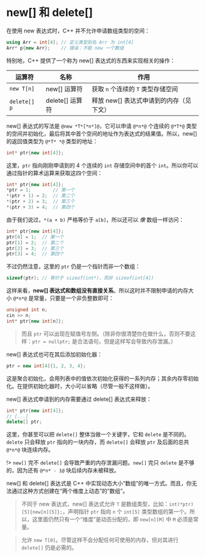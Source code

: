 # new[] 和 delete[]

在使用 new 表达式时，C++ 并不允许申请数组类型的空间：
```cpp
using Arr = int[4]; // 定义类型别名 Arr 为 int[4]
Arr* p{new Arr};    // 错误：不能 new 一个数组
``` 
特别地，C++ 提供了一个称为 new[] 表达式的东西来实现相关的操作：

| 运算符       | 名称            | 作用                                    |
| ------------ | --------------- | --------------------------------------- |
| `new T[n]`   | new[] 运算符    | 获取 `n` 个连续的 `T` 类型存储空间      |
| `delete[] p` | delete[] 运算符 | 释放 new[] 表达式申请到的内存（见下文） |

new[] 表达式的写法是 `@new *T*[*n*]@`，它可以申请 `@*n*@` 个连续的 `@*T*@` 类型的空间并初始化，最后将其中首个空间的地址作为表达式的结果值。所以，new[] 的返回值类型为 `@*T* *@` 类型的地址：
```cpp
int* ptr{new int[4]};
```
这里，`ptr` 指向刚刚申请到的 4 个连续的 `int` 存储空间中的首个 `int`。所以你可以通过指针的算术运算来获取这四个空间：
```cpp
int* ptr{new int[4]};
*ptr = 1;        // 第一个
*(ptr + 1) = 2;  // 第二个
*(ptr + 2) = 3;  // 第三个
*(ptr + 3) = 4;  // 第四个
```
由于我们说过，`*(a + b)` 严格等价于 `a[b]`，所以还可以 *像* 数组一样访问：
```cpp
int* ptr{new int[4]};
ptr[0] = 1;  // 第一个
ptr[1] = 2;  // 第二个
ptr[2] = 3;  // 第三个
ptr[3] = 4;  // 第四个
```

不过仍然注意，这里的 `ptr` 仍是一个指针而非一个数组：
```cpp
sizeof(ptr); // 等价于 sizeof(int*)，而非 sizeof(int[4])
```

这样来看，**new[] 表达式和数组没有直接关系**。所以这时并不限制申请的内存大小 `@*n*@` 是常量，只要是一个非负整数即可：
```cpp
unsigned int n;
cin >> n;
int* ptr{new int[n]};
```

> 而且 `ptr` 可以出现在赋值号左侧。（除非你很清楚你在做什么，否则不要这样：`ptr = nullptr;` 是合法语句，但是这样写会导致内存泄漏。）

new[] 表达式也可在其后添加初始化器：
```cpp
ptr = new int[4]{1, 2, 3, 4};
```
这是聚合初始化，会用列表中的值依次初始化获得的一系列内存；其余内存零初始化。在提供初始化器时，大小可以省略（尽管一般不这样做）。

new[] 表达式申请到的内存需要通过 delete[] 表达式来释放：
```cpp
int* ptr{new int[4]};
// [...]
delete[] ptr;
```
这里，你甚至可以把 `delete[]` 整体当做一个关键字，它和 `delete` 是不同的。`delete` 只会释放 `ptr` 指向的一块内存，而 `delete[]` 会释放 `ptr` 及后面的总共 `@*n*@` 块连续内存。

!> `new[]` 完不 `delete[]` 会导致严重的内存泄漏问题。`new[]` 完只 `delete` 是不够的，因为还有 `@*n* - 1@` 块后续内存未被释放。

new[] 和 delete[] 表达式是 C++ 中实现动态大小“数组”的唯一方式。而且，你无法通过这种方式创建在“两个维度上动态”的“数组”。

> 不同于 new 表达式，new[] 表达式允许 `T` 是数组类型，比如：`int(*ptr)[5]{new[n][5]};`，声明指针 `ptr` 指向 `n` 个 `int[5]` 类型数组的第一个。所以，这里面仍然只有一个“维度”是动态分配的，即 `new[n][M]` 中 `M` 必须是常量。

> 允许 `new T[0]`。尽管这样不会分配任何可使用的内存，但对其进行 `delete[]` 仍是必需的。